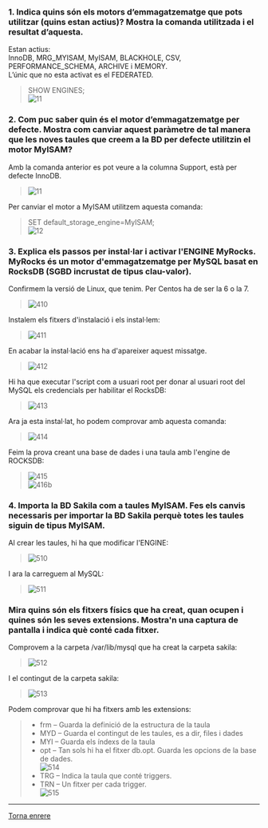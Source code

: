 ### 1. Indica quins són els motors d’emmagatzematge que pots utilitzar (quins estan actius)? Mostra la comanda utilitzada i el resultat d’aquesta.  

Estan actius:  
InnoDB, MRG_MYISAM, MyISAM, BLACKHOLE, CSV, PERFORMANCE_SCHEMA, ARCHIVE i MEMORY.  
L’únic que no esta activat es el FEDERATED.  
> SHOW ENGINES;  
>  ![11]()  

### 2. Com puc saber quin és el motor d’emmagatzematge per defecte. Mostra com canviar aquest paràmetre de tal manera que les noves taules que creem a la BD per defecte utilitzin el motor MyISAM?  

Amb la comanda anterior es pot veure a la columna Support, està per defecte InnoDB.  
>  ![11]()  
  
Per canviar el motor a MyISAM utilitzem aquesta comanda:  
> SET default_storage_engine=MyISAM;  
> ![12]()  

### 3. Explica els passos per instal·lar i activar l'ENGINE MyRocks. MyRocks és un motor d'emmagatzematge per MySQL basat en RocksDB (SGBD incrustat de tipus clau-valor).  

Confirmem la versió de Linux, que tenim. Per Centos ha de ser la 6 o la 7.  
>  ![410]()  

Instalem els fitxers d'instalació i els instal·lem:  
>  ![411]()  

En acabar la instal·lació ens ha d'apareixer aquest missatge.  
>  ![412]()  

Hi ha que executar l'script com a usuari root per donar al usuari root del MySQL els credencials per habilitar el RocksDB:  
>  ![413]()  

Ara ja esta instal·lat, ho podem comprovar amb aquesta comanda:  
>  ![414]()  

Feim la prova creant una base de dades i una taula amb l'engine de ROCKSDB:  
>  ![415]()  
>  ![416b]()  


### 4. Importa la BD Sakila com a taules MyISAM. Fes els canvis necessaris per importar la BD Sakila perquè totes les taules siguin de tipus MyISAM.  

Al crear les taules, hi ha que modificar l'ENGINE:  
>  ![510]()  
  
I ara la carreguem al MySQL:  
>  ![511]()  

### Mira quins són els fitxers físics que ha creat, quan ocupen i quines són les seves extensions. Mostra'n una captura de pantalla i indica què conté cada fitxer.  

Comprovem a la carpeta /var/lib/mysql que ha creat la carpeta sakila:   
>  ![512]()  
  
I el contingut de la carpeta sakila:  
>  ![513]()  
  
Podem comprovar que hi ha fitxers amb les extensions:  
> - frm – Guarda la definició de la estructura de la taula  
> - MYD – Guarda el contingut de les taules, es a dir, files i dades  
> - MYI – Guarda els índexs de la taula  
> - opt – Tan sols hi ha el fitxer db.opt. Guarda les opcions de la base de dades.  
>  ![514]()  
> - TRG – Indica la taula que conté triggers.  
> - TRN – Un fitxer per cada trigger.  
>  ![515]()  

***
[Torna enrere](https://github.com/Josep88/MP10UF2-A3)
